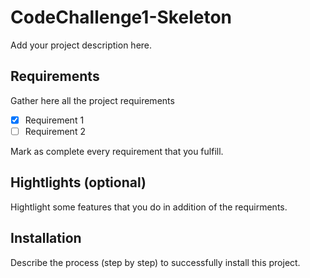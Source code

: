# CodeChallenge1-Skeleton

Add your project description here.

## Requirements

Gather here all the project requirements

- [x] Requirement 1 
- [ ] Requirement 2
 
Mark as complete every requirement that you fulfill.

## Hightlights (optional)

Hightlight some features that you do in addition of the requirments.

## Installation

Describe the process (step by step) to successfully install this project.
